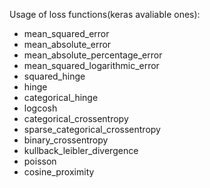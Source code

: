 Usage of loss functions(keras avaliable ones):

* mean_squared_error
* mean_absolute_error
* mean_absolute_percentage_error
* mean_squared_logarithmic_error
* squared_hinge
* hinge
* categorical_hinge
* logcosh
* categorical_crossentropy
* sparse_categorical_crossentropy
* binary_crossentropy
* kullback_leibler_divergence
* poisson
* cosine_proximity
